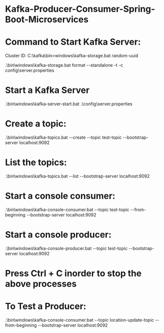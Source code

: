 # Kafka-Producer-Consumer-Spring-Boot-Microservices

# Command to Start Kafka Server: 
Cluster ID: <Generated UUID>
C:\kafka\bin>windows\kafka-storage.bat random-uuid

.\bin\windows\kafka-storage.bat format --standalone -t <Generated UUID> -c config\server.properties

# Start a Kafka Server
.\bin\windows\kafka-server-start.bat .\config\server.properties

# Create a topic:
.\bin\windows\kafka-topics.bat --create --topic test-topic --bootstrap-server localhost:9092

# List the topics:
.\bin\windows\kafka-topics.bat --list --bootstrap-server localhost:9092

# Start a console consumer:
.\bin\windows\kafka-console-consumer.bat --topic test-topic --from-beginning --bootstrap-server localhost:9092

# Start a console producer:
.\bin\windows\kafka-console-producer.bat --topic test-topic --bootstrap-server localhost:9092

# Press Ctrl + C inorder to stop the above processes

# To Test a Producer:
.\bin\windows\kafka-console-consumer.bat --topic location-update-topic --from-beginning --bootstrap-server localhost:9092
